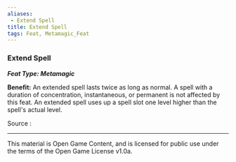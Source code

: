 ```yaml
---
aliases:
 - Extend Spell
title: Extend Spell
tags: Feat, Metamagic_Feat
---
```

### Extend Spell 
***Feat Type: Metamagic***

**Benefit:** An extended spell lasts twice as long as normal. A spell
with a duration of concentration, instantaneous, or permanent is not
affected by this feat. An extended spell uses up a spell slot one level
higher than the spell's actual level.


Source :

---

This material is Open Game Content, and is licensed for public use under the terms of the Open Game License v1.0a.
